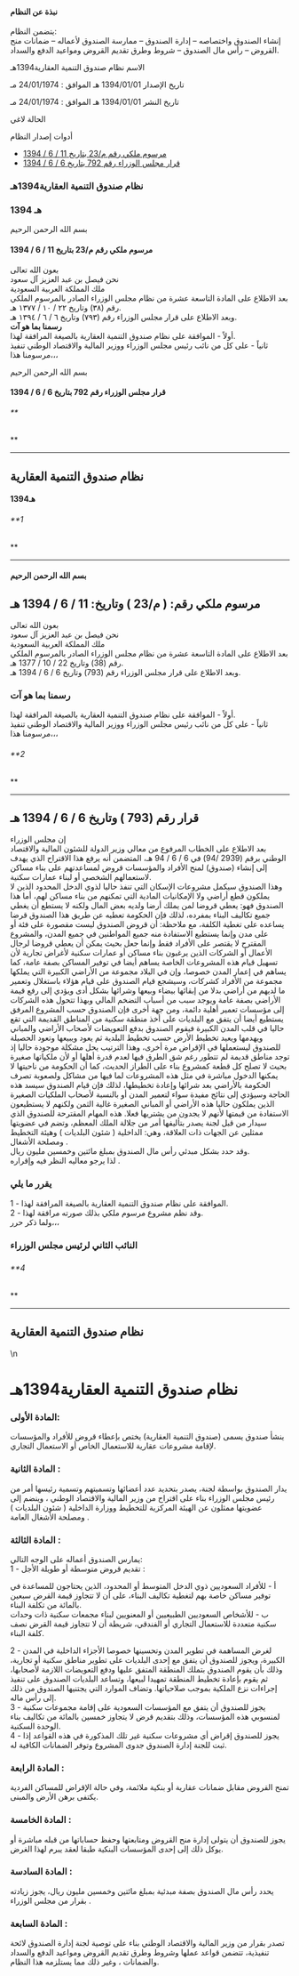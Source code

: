#### نبذة عن النظام

يتضمن النظام:  
إنشاء الصندوق واختصاصه – إدارة الصندوق – ممارسة الصندوق لأعماله – ضمانات منح القروض – رأس مال الصندوق – شروط وطرق تقديم القروض ومواعيد الدفع والسداد. 

  



الاسم نظام صندوق التنمية العقارية1394هـ

تاريخ الإصدار 1394/01/01 هـ الموافق : 24/01/1974 مـ

تاريخ النشر 1394/01/01 هـ الموافق : 24/01/1974 مـ 

الحالة لاغي

أدوات إصدار النظام

  * [مرسوم ملكي رقم م/23 بتاريخ 11 / 6 / 1394](/BoeLaws/Laws/Viewer/b7650963-7227-4a9b-a051-90192e996488?lawId=76ad693d-d427-4de8-8980-a9a700f210be)
  * [قرار مجلس الوزراء رقم 792 بتاريخ 6 / 6 / 1394](/BoeLaws/Laws/Viewer/243b816c-79a5-4525-aed8-eed56769ddef?lawId=76ad693d-d427-4de8-8980-a9a700f210be)




### نظام صندوق التنمية العقارية1394هـ

### 1394 هـ

بسم الله الرحمن الرحيم

#### مرسوم ملكي رقم م/23 بتاريخ 11 / 6 / 1394

بعون الله تعالى  
نحن فيصل بن عبد العزيز آل سعود  
ملك المملكة العربية السعودية   
بعد الاطلاع على المادة التاسعة عشرة من نظام مجلس الوزراء الصادر بالمرسوم الملكي رقم (٣٨) وتاريخ ٢٢ / ١٠ / ١٣٧٧ هـ.  
وبعد الاطلاع على قرار مجلس الوزراء رقم (٧٩٣) وتاريخ ٦ / ٦ / ١٣٩٤ هـ.  
**رسمنا بما هو آت**  
أولاً - الموافقة على نظام صندوق التنمية العقارية بالصيغة المرافقة لهذا.  
ثانياً - على كل من نائب رئيس مجلس الوزراء ووزير المالية والاقتصاد الوطني تنفيذ مرسومنا هذا،،،

بسم الله الرحمن الرحيم

#### قرار مجلس الوزراء رقم 792 بتاريخ 6 / 6 / 1394

###### **  
**

* * *

  


## نظام صندوق التنمية العقارية 

  


####  1394هـ 

  
  


###### **1  
**

* * *

  


####  بسم الله الرحمن الرحيم 

  


## مرسوم ملكي رقم: ( م/23 ) وتاريخ: 11 / 6 / 1394 هـ 

  
بعون الله تعالى  
نحن فيصل بن عبد العزيز آل سعود  
ملك المملكة العربية السعودية   
بعد الاطلاع على المادة التاسعة عشرة من نظام مجلس الوزراء الصادر بالمرسوم الملكي رقم (38) وتاريخ 22 / 10 / 1377 هـ.  
وبعد الاطلاع على قرار مجلس الوزراء رقم (793) وتاريخ 6 / 6 / 1394 هـ.  


###  رسمنا بما هو آت 

أولاً -  الموافقة على نظام صندوق التنمية العقارية بالصيغة المرافقة لهذا.  
ثانياً - على كل من نائب رئيس مجلس الوزراء ووزير المالية والاقتصاد الوطني تنفيذ مرسومنا هذا،،،   
  


###### **2  
**

* * *

  


##  قرار رقم (793 ) وتاريخ 6 / 6 / 1394 هـ 

  
إن مجلس الوزراء   
بعد الاطلاع على الخطاب المرفوع من معالي وزير الدولة للشئون المالية والاقتصاد الوطني برقم (2939 /94) في 6 / 6 / 94 هـ، المتضمن أنه يرفع هذا الاقتراح الذي يهدف إلى إنشاء (صندوق) لمنح الأفراد والمؤسسات قروض لمساعدتهم على بناء مساكن لاستعمالهم الشخصي أو لبناء عمارات سكنية.  
وهذا الصندوق سيكمل مشروعات الإسكان التي تنفذ حاليا لذوي الدخل المحدود الذين لا يملكون قطع أراضي ولا الإمكانيات المادية التي تمكنهم من بناء مساكن لهم، أما هذا الصندوق فهو: يعطي قروضا لمن يملك أرضا ولديه بعض المال ولكنه لا يستطع أن يغطي جميع تكاليف البناء بمفرده، لذلك فإن الحكومة تعطيه عن طريق هذا الصندوق قرضا يساعده على تغطية الكلفة، مع ملاحظة: أن قروض الصندوق ليست مقصورة على فئة أو على مدن وإنما يستطيع الاستفادة منه جميع المواطنين في جميع المدن، والمشروع المقترح لا يقتصر على الأفراد فقط وإنما جعل بحيث يمكن أن يعطي قروضا لرجال الأعمال أو الشركات الذين يرغبون بناء مساكن أو عمارات سكنية لأغراض تجارية لأن تسهيل قيام هذه المشروعات الخاصة يساهم أيضا في توفير المساكن بصفة عامة، كما يساهم في إعمار المدن خصوصا، وإن في البلاد مجموعة من الأراضي الكبيرة التي يملكها مجموعة من الأفراد كشركات، وسيشجع قيام الصندوق على قيام هؤلاء باستغلال وتعمير ما لديهم من أراضي بدلا من إبقائها بيضاء وبيعها وشرائها بشكل أدى ويؤدي إلى رفع قيمة الأراضي بصفة عامة ويوجد سبب من أسباب التضخم المالي وبهذا تتحول هذه الشركات إلى مؤسسات تعمير أهلية دائمة، ومن جهة أخرى فإن الصندوق حسب المشروع المرفق يستطيع أيضا أن يتفق مع البلديات على أخذ منطقة سكنية من المناطق القديمة التي تقع حاليا في قلب المدن الكبيرة فيقوم الصندوق بدفع التعويضات لأصحاب الأراضي والمباني ويهدمها ويعيد تخطيط الأرض حسب تخطيط البلدية ثم يعود ويبيعها وتعود الحصيلة للصندوق ليستعملها في الإقراض مرة أخرى، وهذا الترتيب يحل مشكلة موجودة حاليا إذ توجد مناطق قديمة لم تتطور رغم شق الطرق فيها لعدم قدرة أهلها أو لأن ملكياتها صغيرة بحيث لا تصلح كل قطعة كمشروع بناء على الطراز الحديث، كما أن الحكومة من ناحيتها لا يمكنها الدخول مباشرة في مثل هذه المشروعات لما فيها من مشاكل ولصعوبة تصرف الحكومة بالأراضي بعد شرائها وإعادة تخطيطها، لذلك فإن قيام الصندوق سيسد هذه الحاجة وسيؤدي إلى نتائج مفيدة سواء لتعمير المدن أو بالنسبة لأصحاب الملكيات الصغيرة الذين يملكون حاليا هذه الأراضي أو المباني الصغيرة غالية الثمن ولكنهم لا يستطيعون الاستفادة من قيمتها لأنهم لا يجدون من يشتريها فعلا. هذه المهام المقترحة للصندوق الذي سيدار من قبل لجنة يصدر بتأليفها أمر من جلالة الملك المعظم، وتضم في عضويتها ممثلين عن الجهات ذات العلاقة، وهي: الداخلية ( شئون البلديات ) وهيئة التخطيط ومصلحة الأشغال .  
وقد حدد بشكل مبدئي رأس مال الصندوق بمبلغ مائتين وخمسين مليون ريال.  
لذا يرجو معاليه النظر فيه وإقراره .   


###  يقرر ما يلي 

1 - الموافقة على نظام صندوق التنمية العقارية بالصيغة المرافقة لهذا.  
2 - وقد نظم مشروع مرسوم ملكي بذلك صورته مرافقة لهذا.  
ولما ذكر حرر،،،  


###  النائب الثاني لرئيس مجلس الوزراء 

### 

  
  


###### **4  
**

* * *

  
  


## نظام صندوق التنمية العقارية 

  
\n  
  
  
  
  
  
  


# نظام صندوق التنمية العقارية1394هـ

###  المادة الأولى: 

ينشأ صندوق يسمى (صندوق التنمية العقارية) يختص بإعطاء قروض للأفراد والمؤسسات لإقامة مشروعات عقارية للاستعمال الخاص أو الاستعمال التجاري. 

###  المادة الثانية : 

يدار الصندوق بواسطة لجنة، يصدر بتحديد عدد أعضائها وتسميتهم وتسمية رئيسها أمر من رئيس مجلس الوزراء بناء على اقتراح من وزير المالية والاقتصاد الوطني ، وينضم إلى عضويتها ممثلون عن الهيئة المركزية للتخطيط ووزارة الداخلية ( شئون البلديات ) ومصلحة الأشغال العامة . 

###  المادة الثالثة : 

يمارس الصندوق أعماله على الوجه التالي:   
1 - تقديم قروض متوسطة أو طويلة الأجل :

أ - للأفراد السعوديين ذوي الدخل المتوسط أو المحدود، الذين يحتاجون للمساعدة في توفير مساكن خاصة بهم لتغطية تكاليف البناء، على أن لا تتجاوز قيمة القرض سبعين بالمائة من تكلفة البناء.  
ب - للأشخاص السعوديين الطبيعيين أو المعنويين لبناء مجمعات سكنية ذات وحدات سكنية متعددة للاستعمال التجاري أو الفندقي، شريطة أن لا تتجاوز قيمة القرض نصف كلفة البناء.

2 - لغرض المساهمة في تطوير المدن وتحسينها خصوصا الأجزاء الداخلية في المدن الكبيرة، ويجوز للصندوق أن يتفق مع إحدى البلديات على تطوير مناطق سكنية أو تجارية، وذلك بأن يقوم الصندوق بتملك المنطقة المتفق عليها ودفع التعويضات اللازمة لأصحابها، ثم يقوم بإعادة تخطيط المنطقة تمهيدا لبيعها، وتساعد البلديات الصندوق على تنفيذ إجراءات نزع الملكية بموجب صلاحياتها. وتضاف الموارد التي يجتنيها الصندوق من ذلك إلى رأس ماله.  
3 - يجوز للصندوق أن يتفق مع المؤسسات السعودية على إقامة مجموعات سكنية لمنسوبي هذه المؤسسات، وذلك بتقديم قرض لا يتجاوز خمسين بالمائة من تكاليف بناء الوحدة السكنية.  
4 - يجوز للصندوق إقراض أي مشروعات سكنية غير تلك المذكورة في هذه القواعد إذا ثبت للجنة إدارة الصندوق جدوى المشروع وتوفر الضمانات الكافية له. 

###  المادة الرابعة : 

تمنح القروض مقابل ضمانات عقارية أو بنكية ملائمة، وفي حالة الإقراض للمساكن الفردية يكتفى برهن الأرض والمبنى. 

###  المادة الخامسة : 

يجوز للصندوق أن يتولى إدارة منح القروض ومتابعتها وحفظ حساباتها من قبله مباشرة أو يوكل ذلك إلى إحدى المؤسسات البنكية طبقا لعقد يبرم لهذا الغرض. 

###  المادة السادسة : 

يحدد رأس مال الصندوق بصفة مبدئية بمبلغ مائتين وخمسين مليون ريال، يجوز زيادته بقرار من مجلس الوزراء . 

###  المادة السابعة : 

تصدر بقرار من وزير المالية والاقتصاد الوطني بناء على توصية لجنة إدارة الصندوق لائحة تنفيذية، تتضمن قواعد عملها وشروط وطرق تقديم القروض ومواعيد الدفع والسداد والضمانات ، وغير ذلك مما يستلزمه هذا النظام. 
